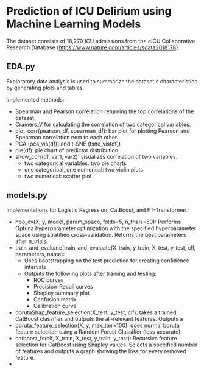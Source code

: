 # Prediction of ICU Delirium using Machine Learning Models

 The dataset consists of 18,270 ICU admissions from the eICU Collaborative Research Database 
 (https://www.nature.com/articles/sdata2018178).

## EDA.py
Exploratory data analysis is used to summarize the dataset's characteristics by generating plots and tables.

Implemented methods:
- Spearman and Pearson correlation returning the top correlations of the dataset.
- Cramers_V for calculating the correlation of two categorical variables.
- plot_corr(pearson_df, spearman_df): bar plot for plotting Pearson and Spearman correlation next to each other.
- PCA (pca_vis(df)) and t-SNE (tsne_vis(df))
- pie(df): pie chart of predictor distribution
- show_corr(df, var1, var2): visualizes correlation of two variables.
  - two categorical variables: two pie charts
  - one categorical, one numerical: two violin plots
  - two numerical: scatter plot

## models.py
Implementations for Logistic Regression, CatBoost, and FT-Transformer.

- hpo_cv(X, y, model, param_space, folds=5, n_trials=50): Performs Optuna hyperparameter optimization 
with the specified hyperparameter space using stratified cross-validation. Returns the best parameters after n_trials.
- train_and_evaluate(train_and_evaluate(X_train, y_train, X_test, y_test, clf, parameters, name):
  - Uses bootstrapping on the test prediction for creating confidence intervals
  - Outputs the following plots after training and testing:
    - ROC curves
    - Precision-Recall curves
    - Shapley summary plot
    - Confusion matrix
    - Calibration curve
- borutaShap_feature_selection(X_test, y_test, clf): takes a trained CatBoost classifier and outputs the all-relevant features. Outputs a
- boruta_feature_selection(X, y, max_iter=100): does normal boruta feature selection using a Random Forest Classifier (less accurate).
- catboost_fs(clf, X_train, X_test, y_train, y_test): Recursive feature selection for CatBoost using Shapley values. Selects a specified number of features and outputs a graph showing the loss for every removed feature.
- 
